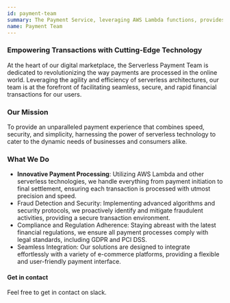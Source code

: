 ```yaml
---
id: payment-team
summary: The Payment Service, leveraging AWS Lambda functions, provides a scalable and efficient solution for end-to-end payment processing and notifications.
name: Payment Team
---
```


### Empowering Transactions with Cutting-Edge Technology

At the heart of our digital marketplace, the Serverless Payment Team is dedicated to revolutionizing the way payments are processed in the online world. Leveraging the agility and efficiency of serverless architectures, our team is at the forefront of facilitating seamless, secure, and rapid financial transactions for our users.

### Our Mission

To provide an unparalleled payment experience that combines speed, security, and simplicity, harnessing the power of serverless technology to cater to the dynamic needs of businesses and consumers alike.

### What We Do

- **Innovative Payment Processing**: Utilizing AWS Lambda and other serverless technologies, we handle everything from payment initiation to final settlement, ensuring each transaction is processed with utmost precision and speed.
- Fraud Detection and Security: Implementing advanced algorithms and security protocols, we proactively identify and mitigate fraudulent activities, providing a secure transaction environment.
- Compliance and Regulation Adherence: Staying abreast with the latest financial regulations, we ensure all payment processes comply with legal standards, including GDPR and PCI DSS.
- Seamless Integration: Our solutions are designed to integrate effortlessly with a variety of e-commerce platforms, providing a flexible and user-friendly payment interface.

#### Get in contact

Feel free to get in contact on slack.
